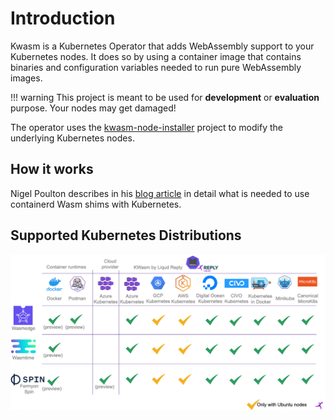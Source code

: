 # Introduction

Kwasm is a Kubernetes Operator that adds WebAssembly support to your Kubernetes nodes. It does so
by using a container image that contains binaries and configuration variables needed to run pure
WebAssembly images.

!!! warning
    This project is meant to be used for **development** or **evaluation** purpose. Your nodes may get damaged!

The operator uses the [kwasm-node-installer](https://github.com/KWasm/kwasm-node-installer) project to modify the underlying Kubernetes nodes.

## How it works
Nigel Poulton describes in his [blog article](https://nigelpoulton.com/webassembly-and-containerd-how-it-works/) in detail what is needed to use containerd Wasm shims with Kubernetes.


## Supported Kubernetes Distributions

![Support](img/support_matrix.png)
